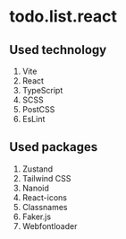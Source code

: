 # todo.list.react
## Used technology
1. Vite
2. React
3. TypeScript
4. SCSS
5. PostCSS
6. EsLint

## Used packages
1. Zustand
2. Tailwind CSS
3. Nanoid
4. React-icons
5. Classnames
6. Faker.js
7. Webfontloader
